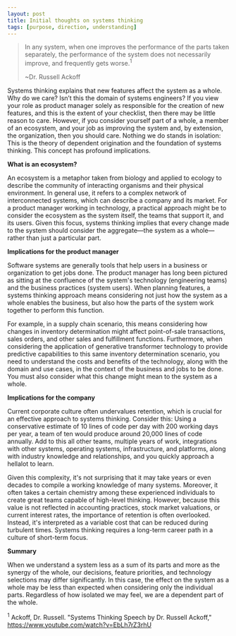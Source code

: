 ```yaml
---
layout: post
title: Initial thoughts on systems thinking
tags: [purpose, direction, understanding]
---
```


>In any system, when one improves the performance of the parts taken separately, the performance of the system does not necessarily improve, and frequently gets worse.<sup>1</sup>
> 
>~Dr. Russell Ackoff

Systems thinking explains that new features affect the system as a whole.  Why do we care?  Isn’t this the domain of systems engineers?  If you view your role as product manager solely as responsible for the creation of new features, and this is the extent of your checklist, then there may be little reason to care.  However, if you consider yourself part of a whole, a member of an ecosystem, and your job as improving the system and, by extension, the organization, then you should care.  Nothing we do stands in isolation: This is the theory of dependent origination and the foundation of systems thinking. This concept has profound implications.

**What is an ecosystem?**

An ecosystem is a metaphor taken from biology and applied to ecology to describe the community of interacting organisms and their physical environment.  In general use, it refers to a complex network of interconnected systems, which can describe a company and its market.  For a product manager working in technology, a practical approach might be to consider the ecosystem as the system itself, the teams that support it, and its users. Given this focus, systems thinking implies that every change made to the system should consider the aggregate—the system as a whole—rather than just a particular part.

**Implications for the product manager**

Software systems are generally tools that help users in a business or organization to get jobs done.  The product manager has long been pictured as sitting at the confluence of the system's technology (engineering teams) and the business practices (system users). When planning features, a systems thinking approach means considering not just how the system as a whole enables the business, but also how the parts of the system work together to perform this function.  

For example, in a supply chain scenario, this means considering how changes in inventory determination might affect point-of-sale transactions, sales orders, and other sales and fulfillment functions. Furthermore, when considering the application of generative transformer technology to provide predictive capabilities to this same inventory determination scenario, you need to understand the costs and benefits of the technology, along with the domain and use cases, in the context of the business and jobs to be done. You must also consider what this change might mean to the system as a whole.

**Implications for the company**

Current corporate culture often undervalues retention, which is crucial for an effective approach to systems thinking. Consider this: Using a conservative estimate of 10 lines of code per day with 200 working days per year, a team of ten would produce around 20,000 lines of code annually. Add to this all other teams, multiple years of work, integrations with other systems, operating systems, infrastructure, and platforms, along with industry knowledge and relationships, and you quickly approach a hellalot to learn.  

Given this complexity, it's not surprising that it may take years or even decades to compile a working knowledge of many systems. Moreover, it often takes a certain chemistry among these experienced individuals to create great teams capable of high-level thinking. However, because this value is not reflected in accounting practices, stock market valuations, or current interest rates, the importance of retention is often overlooked. Instead, it's interpreted as a variable cost that can be reduced during turbulent times. Systems thinking requires a long-term career path in a culture of short-term focus.

**Summary**

When we understand a system less as a sum of its parts and more as the synergy of the whole, our decisions, feature priorities, and technology selections may differ significantly. In this case, the effect on the system as a whole may be less than expected when considering only the individual parts. Regardless of how isolated we may feel, we are a dependent part of the whole.

<sup>1</sup> Ackoff, Dr. Russell. "Systems Thinking Speech by Dr. Russell Ackoff," https://www.youtube.com/watch?v=EbLh7rZ3rhU

